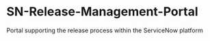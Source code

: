 # SN-Release-Management-Portal
Portal supporting the release process within the ServiceNow platform
